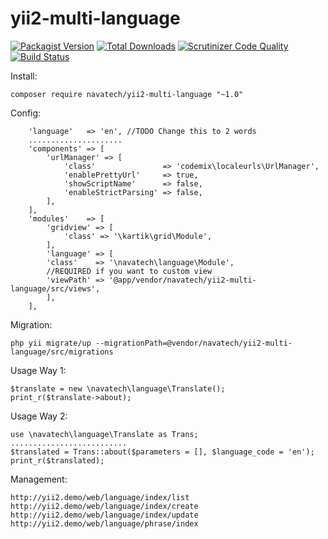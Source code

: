 # yii2-multi-language

[![Packagist Version](https://img.shields.io/packagist/v/navatech/yii2-multi-language.svg?style=flat)](https://packagist.org/packages/navatech/yii2-multi-language)
[![Total Downloads](https://img.shields.io/packagist/dt/navatech/yii2-multi-language.svg?style=flat)](https://packagist.org/packages/navatech/yii2-multi-language)
[![Scrutinizer Code Quality](https://scrutinizer-ci.com/g/navatech/yii2-multi-language/badges/quality-score.png?b=master)](https://scrutinizer-ci.com/g/navatech/yii2-multi-language/?branch=master)
[![Build Status](https://scrutinizer-ci.com/g/navatech/yii2-multi-language/badges/build.png?b=master)](https://scrutinizer-ci.com/g/navatech/yii2-multi-language/build-status/master)


Install:
````
composer require navatech/yii2-multi-language "~1.0"
````
Config:
````
    'language'   => 'en', //TODO Change this to 2 words
    .....................
    'components' => [
        'urlManager' => [
            'class'               => 'codemix\localeurls\UrlManager',
            'enablePrettyUrl'     => true,
            'showScriptName'      => false,
            'enableStrictParsing' => false,
        ],
    ],
    'modules'    => [
        'gridview' => [
            'class' => '\kartik\grid\Module',
        ],
        'language' => [
        'class'    => '\navatech\language\Module',
        //REQUIRED if you want to custom view
        'viewPath' => '@app/vendor/navatech/yii2-multi-language/src/views',
        ],
    ],
````
Migration:
```
php yii migrate/up --migrationPath=@vendor/navatech/yii2-multi-language/src/migrations
```
Usage Way 1:
````
$translate = new \navatech\language\Translate();
print_r($translate->about);
````
Usage Way 2:
````
use \navatech\language\Translate as Trans;
..........................
$translated = Trans::about($parameters = [], $language_code = 'en');
print_r($translated);
````
Management:
````
http://yii2.demo/web/language/index/list
http://yii2.demo/web/language/index/create
http://yii2.demo/web/language/index/update
http://yii2.demo/web/language/phrase/index
````